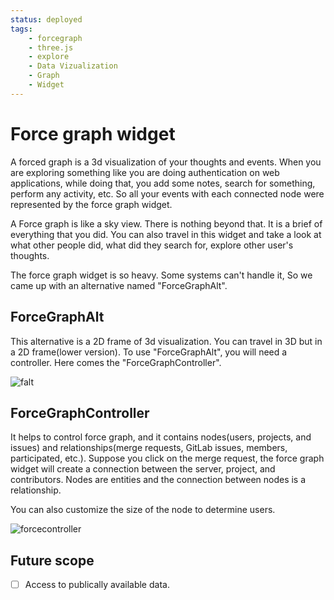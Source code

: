 ```yaml
---
status: deployed
tags:
    - forcegraph
    - three.js
    - explore
    - Data Vizualization
    - Graph
    - Widget
---
```

# Force graph widget

A forced graph is a 3d visualization of your thoughts and events. When you are exploring something like you are doing authentication on web applications, while doing that, you add some notes, search for something, perform any activity, etc. So all your events with each connected node were represented by the force graph widget.

A Force graph is like a sky view. There is nothing beyond that. It is a brief of everything that you did. You can also travel in this widget and take a look at what other people did, what did they search for, explore other user's thoughts.

The force graph widget is so heavy. Some systems can't handle it, So we came up with an alternative named "ForceGraphAlt".

## ForceGraphAlt

This alternative is a 2D frame of 3d visualization. You can travel in 3D but in a 2D frame(lower version).
To use "ForceGraphAlt", you will need a controller. Here comes the "ForceGraphController".

![falt](https://gitlab.com/edvanta/go-mad/uploads/b78a9f0dd78f846c7dba67a0f701846c/falt.png)

## ForceGraphController

It helps to control force graph, and it contains nodes(users, projects, and issues) and relationships(merge requests, GitLab issues, members, participated, etc.). Suppose you click on the merge request, the force graph widget will create a connection between the server, project, and contributors. Nodes are entities and the connection between nodes is a relationship.

You can also customize the size of the node to determine users.

![forcecontroller](https://gitlab.com/edvanta/go-mad/uploads/bd20e6d099b105d625de9dee9c91e563/forcecontroller.png)

## Future scope

- [ ] Access to publically available data.